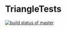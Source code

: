 # TriangleTests

[![build status of master](https://travis-ci.org/markparis1/TriangleTests.svg?branch=master)](https://travis-ci.org/markparis1/TriangleTests)